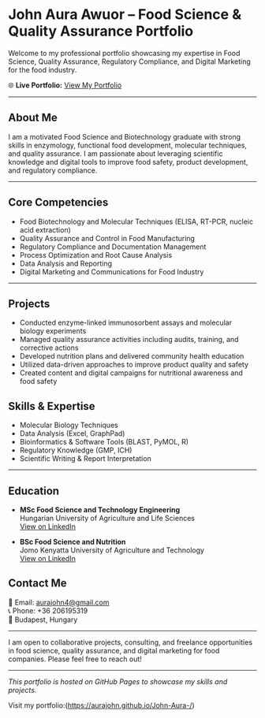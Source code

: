 # John Aura Awuor – Food Science & Quality Assurance Portfolio

Welcome to my professional portfolio showcasing my expertise in Food Science, Quality Assurance, Regulatory Compliance, and Digital Marketing for the food industry.

🌐 **Live Portfolio:** [View My Portfolio](https://yourusername.github.io/your-repository-name/)

---

## About Me

I am a motivated Food Science and Biotechnology graduate with strong skills in enzymology, functional food development, molecular techniques, and quality assurance. I am passionate about leveraging scientific knowledge and digital tools to improve food safety, product development, and regulatory compliance.

---

## Core Competencies

- Food Biotechnology and Molecular Techniques (ELISA, RT-PCR, nucleic acid extraction)
- Quality Assurance and Control in Food Manufacturing
- Regulatory Compliance and Documentation Management
- Process Optimization and Root Cause Analysis
- Data Analysis and Reporting
- Digital Marketing and Communications for Food Industry

---

## Projects 

- Conducted enzyme-linked immunosorbent assays and molecular biology experiments
- Managed quality assurance activities including audits, training, and corrective actions
- Developed nutrition plans and delivered community health education
- Utilized data-driven approaches to improve product quality and safety
- Created content and digital campaigns for nutritional awareness and food safety
## Skills & Expertise

- Molecular Biology Techniques  
- Data Analysis (Excel, GraphPad)  
- Bioinformatics & Software Tools (BLAST, PyMOL, R)  
- Regulatory Knowledge (GMP, ICH)  
- Scientific Writing & Report Interpretation  

---
## Education

- **MSc Food Science and Technology Engineering**  
  Hungarian University of Agriculture and Life Sciences  
  [View on LinkedIn](https://www.linkedin.com/in/john-aura-awuor-51a414188/)

- **BSc Food Science and Nutrition**  
  Jomo Kenyatta University of Agriculture and Technology  
  [View on LinkedIn](https://www.linkedin.com/in/john-aura-awuor-51a414188/)

## Contact Me

📧 Email: aurajohn4@gmail.com  
📞 Phone: +36 206195319  
📍 Budapest, Hungary

---

I am open to collaborative projects, consulting, and freelance opportunities in food science, quality assurance, and digital marketing for food companies. Please feel free to reach out!

---

*This portfolio is hosted on GitHub Pages to showcase my skills and projects.*


Visit my portfolio:(https://aurajohn.github.io/John-Aura-/)

